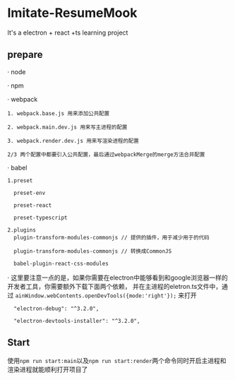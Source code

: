 # Imitate-ResumeMook
It's a electron + react +ts learning project


## prepare

  · node 
  
  · npm
  
  · webpack
  
    1. webpack.base.js 用来添加公共配置
    
    2. webpack.main.dev.js 用来写主进程的配置
    
    3. webpack.render.dev.js 用来写渲染进程的配置
    
    2/3 两个配置中都要引入公共配置，最后通过webpackMerge的merge方法合并配置
    
  · babel
  
    1.preset 
    
      preset-env
      
      preset-react
      
      preset-typescript
      
    2.plugins
      plugin-transform-modules-commonjs // 提供的插件，用于减少用于的代码

      plugin-transform-modules-commonjs // 转换成CommonJS
      
      babel-plugin-react-css-modules
      
  · 这里要注意一点的是，如果你需要在electron中能够看到和google浏览器一样的开发者工具，你需要额外下载下面两个依赖，
    并在主进程的eletron.ts文件中，通过
    ```ainWindow.webContents.openDevTools({mode:'right'});``` 来打开
    
      "electron-debug": "^3.2.0",
      
      "electron-devtools-installer": "^3.2.0",

## Start
  
  使用```npm run start:main```以及```npm run start:render```两个命令同时开启主进程和渲染进程就能顺利打开项目了
